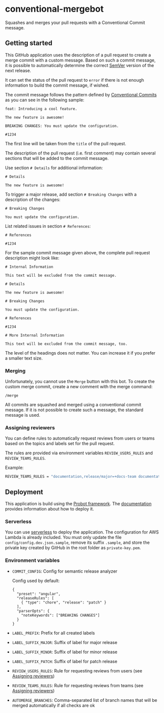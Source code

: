 # conventional-mergebot

Squashes and merges your pull requests with a Conventional Commit message.

## Getting started

This GitHub application uses the description of a pull request to create a merge commit with a custom message. Based on such a commit message, it is possible to automatically determine the correct [SemVer](https://semver.org) version of the next release.

It can set the status of the pull request to `error` if there is not enough information to build the commit message, if wished.

The commit message follows the pattern defined by [Conventional Commits](https://conventionalcommits.org) as you can see in the following sample:

```
feat: Introducing a cool feature.

The new feature is awesome!

BREAKING CHANGES: You must update the configuration.

#1234
```

The first line will be taken from the `title` of the pull request.

The description of the pull request (i.e. first comment) may contain several sections that will be added to the commit message.

Use section `# Details` for additional information:

```
# Details

The new feature is awesome!
```

To trigger a major release, add section `# Breaking Changes` with a description of the changes:

```
# Breaking Changes

You must update the configuration.
```

List related issues in section `# References`:

```
# References

#1234
```

For the sample commit message given above, the complete pull request description might look like:

```
# Internal Information

This text will be excluded from the commit message.

# Details

The new feature is awesome!

# Breaking Changes

You must update the configuration.

# References

#1234

# More Internal Information

This text will be excluded from the commit message, too.
```

The level of the headings does not matter. You can increase it if you prefer a smaller text size.

### Merging

Unfortunately, you cannot use the `Merge` button with this bot. To create the custom merge commit, create a new comment with the merge command:

```
/merge
```

All commits are squashed and merged using a conventional commit message. If it is not possible to create such a message, the standard message is used.

### Assigning reviewers

You can define rules to automatically request reviews from users or teams based on the topics and labels set for the pull request.

The rules are provided via environment variables `REVIEW_USERS_RULES` and `REVIEW_TEAMS_RULES`.

Example:

```bash
REVIEW_TEAMS_RULES = "documentation,release/major=+docs-team documentation,release/minor=-docs-team documentation=-docs-team"
```

## Deployment

This application is build using the [Probot framework](https://probot.github.io). The [documentation](https://probot.github.io/docs/deployment/) provides information about how to deploy it.

### Serverless

You can use [serverless](https://serverless.com) to deploy the application. The configuration for AWS Lambda is already included. You must only update the file `config/config.dev.json.sample`, remove its suffix `.sample`, and store the private key created by GitHub in the root folder as `private-key.pem`.

### Environment variables

- `COMMIT_CONFIG`: Config for semantic release analyzer

    Config used by default:

    ```
    {
      "preset": "angular",
      "releaseRules": [
        { "type": "chore", "release": "patch" }
      ],
      "parserOpts": {
        "noteKeywords": ["BREAKING CHANGES"]
      }
    }
    ```

- `LABEL_PREFIX`: Prefix for all created labels
- `LABEL_SUFFIX_MAJOR`: Suffix of label for major release
- `LABEL_SUFFIX_MINOR`: Suffix of label for minor release
- `LABEL_SUFFIX_PATCH`: Suffix of label for patch release
- `REVIEW_USERS_RULES`: Rule for requesting reviews from users (see [Assigning reviewers](#assigning-reviewers))
- `REVIEW_TEAMS_RULES`: Rule for requesting reviews from teams (see [Assigning reviewers](#assigning-reviewers))
- `AUTOMERGE_BRANCHES`: Comma-separated list of branch names that will be merged automatically if all checks are ok
